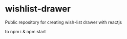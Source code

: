 # wishlist-drawer
Public repository for creating wish-list drawer with reactjs

to npm i & npm start
